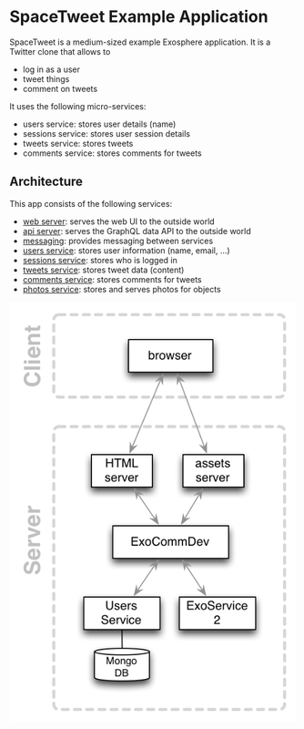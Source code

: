 # SpaceTweet Example Application

SpaceTweet is a medium-sized example Exosphere application.
It is a Twitter clone that allows to
* log in as a user
* tweet things
* comment on tweets

It uses the following micro-services:
* users service: stores user details (name)
* sessions service: stores user session details
* tweets service: stores tweets
* comments service: stores comments for tweets


## Architecture

This app consists of the following services:

* [web server](web_server): serves the web UI to the outside world
* [api server](api_server): serves the GraphQL data API to the outside world
* [messaging](messaging): provides messaging between services
* [users service](): stores user information (name, email, ...)
* [sessions service](sessions_service): stores who is logged in
* [tweets service](tweets_service): stores tweet data (content)
* [comments service](comments_service): stores comments for tweets
* [photos service](photos_service): stores and serves photos for objects

![architecture diagram](documentation/architecture.png)
